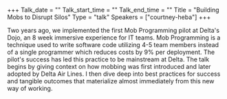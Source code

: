 +++
Talk_date = ""
Talk_start_time = ""
Talk_end_time = ""
Title = "Building Mobs to Disrupt Silos"
Type = "talk"
Speakers = ["courtney-heba"]
+++

Two years ago, we implemented the first Mob Programming pilot at Delta's Dojo, an 8 week immersive experience for IT teams. Mob Programming is a technique used to write software code utilizing 4-5 team members instead of a single programmer which reduces costs by 9% per deployment. The pilot's success has led this practice to be mainstream at Delta. The talk begins by giving context on how mobbing was first introduced and later adopted by Delta Air Lines. I then dive deep into best practices for success and tangible outcomes that materialize almost immediately from this new way of working. 
